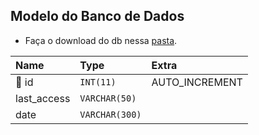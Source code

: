 ## Modelo do Banco de Dados

- Faça o download do db nessa [pasta](./db/).


| Name   |       Type       | Extra |
| :---------- | :--------- |:--------- |
|  🔑 id | `INT(11)` | AUTO_INCREMENT
|  last_access | `VARCHAR(50)` |  |
|  date | `VARCHAR(300)` |  |
